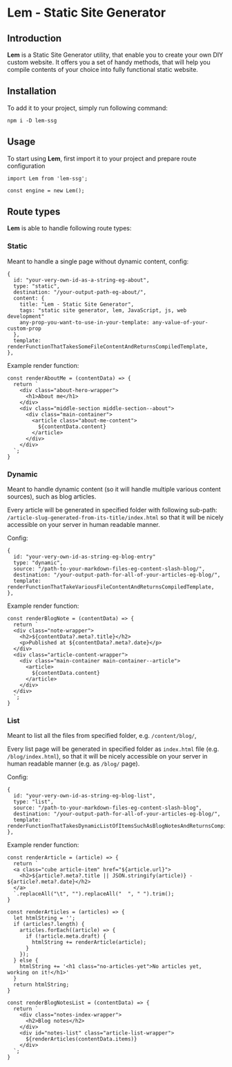 # Lem - Static Site Generator

## Introduction

**Lem** is a Static Site Generator utility, that enable you to create your own DIY custom website. It offers you a set of handy methods, that will help you compile contents of your choice into fully functional static website.

## Installation

To add it to your project, simply run following command:

```
npm i -D lem-ssg
```

## Usage

To start using **Lem**, first import it to your project and prepare route configuration

```
import Lem from 'lem-ssg';

const engine = new Lem();
```

## Route types

**Lem** is able to handle following route types:

### Static

Meant to handle a single page without dynamic content, config:

```
{
  id: "your-very-own-id-as-a-string-eg-about",
  type: "static",
  destination: "/your-output-path-eg-about/",
  content: {
    title: "Lem - Static Site Generator",
    tags: "static site generator, lem, JavaScript, js, web development"
    any-prop-you-want-to-use-in-your-template: any-value-of-your-custom-prop
  },
  template: renderFunctionThatTakesSomeFileContentAndReturnsCompiledTemplate,
},
```

Example render function:

```
const renderAboutMe = (contentData) => {
  return `
    <div class="about-hero-wrapper">
      <h1>About me</h1>    
    </div>
    <div class="middle-section middle-section--about">
      <div class="main-container">
        <article class="about-me-content">
          ${contentData.content}
        </article>
      </div>
    </div>
  `;
}
```

### Dynamic

Meant to handle dynamic content (so it will handle multiple various content sources), such as blog articles. 

Every article will be generated in specified folder with following sub-path: `/article-slug-generated-from-its-title/index.html` so that it will be nicely accessible on your server in human readable manner.

Config:

```
{
  id: "your-very-own-id-as-string-eg-blog-entry"
  type: "dynamic",
  source: "/path-to-your-markdown-files-eg-content-slash-blog/",
  destination: "/your-output-path-for-all-of-your-articles-eg-blog/",
  template: renderFunctionThatTakeVariousFileContentAndReturnsCompiledTemplate,
},
```

Example render function:

```
const renderBlogNote = (contentData) => {
  return `
  <div class="note-wrapper">
    <h2>${contentData?.meta?.title}</h2>
    <p>Published at ${contentData?.meta?.date}</p>
  </div>
  <div class="article-content-wrapper">
    <div class="main-container main-container--article">
      <article>
        ${contentData.content}
      </article>
    </div>
  </div>
  `;
}
```

### List

Meant to list all the files from specified folder, e.g. `/content/blog/`, 

Every list page will be generated in specified folder as `index.html` file (e.g. `/blog/index.html`), so that it will be nicely accessible on your server in human readable manner (e.g. as `/blog/` page).

Config:

```
{
  id: "your-very-own-id-as-string-eg-blog-list",
  type: "list",
  source: "/path-to-your-markdown-files-eg-content-slash-blog",
  destination: "/your-output-path-for-all-of-your-articles-eg-blog/",
  template: renderFunctionThatTakesDynamicListOfItemsSuchAsBlogNotesAndReturnsCompiledTemplate,
},
```

Example render function:

```
const renderArticle = (article) => {
  return `
  <a class="cube article-item" href="${article.url}">
    <h2>${article?.meta?.title || JSON.stringify(article)} - ${article?.meta?.date}</h2>
  </a>
  `.replaceAll("\t", "").replaceAll("  ", " ").trim();
}

const renderArticles = (articles) => {
  let htmlString = '';
  if (articles?.length) {
    articles.forEach((article) => {
      if (!article.meta.draft) {
        htmlString += renderArticle(article);
      }
    });
  } else {
    htmlString += '<h1 class="no-articles-yet">No articles yet, working on it!</h1>'
  }
  return htmlString;
}

const renderBlogNotesList = (contentData) => {
  return `
    <div class="notes-index-wrapper">
      <h2>Blog notes</h2>
    </div>
    <div id="notes-list" class="article-list-wrapper">
      ${renderArticles(contentData.items)}
    </div>
  `;
}
```
